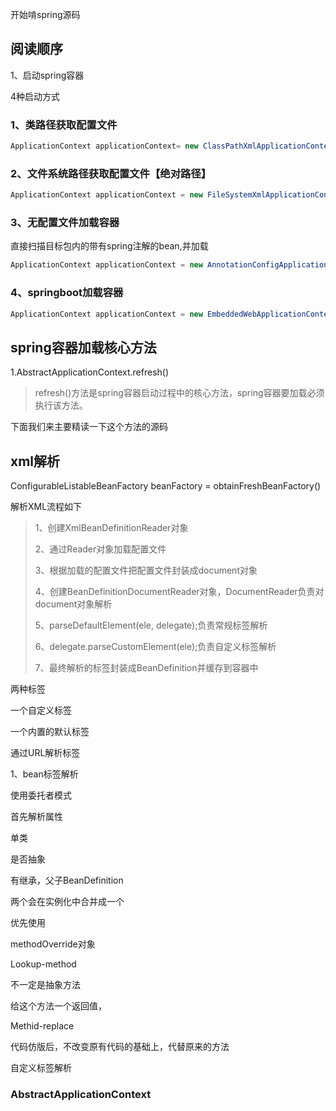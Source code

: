 

开始啃spring源码

## 阅读顺序

1、启动spring容器

4种启动方式

### 1、类路径获取配置文件

```java
ApplicationContext applicationContext= new ClassPathXmlApplicationContext("spring.xml");
```

### 2、文件系统路径获取配置文件【绝对路径】

```java
ApplicationContext applicationContext = new FileSystemXmlApplicationContext("E:\\idea\\public\\springdemo\\src\\main\\resources\\spring.xml");
```

### 3、无配置文件加载容器

直接扫描目标包内的带有spring注解的bean,并加载

```java
ApplicationContext applicationContext = new AnnotationConfigApplicationContext("com.xx.jack");
```

### 4、springboot加载容器

```java
ApplicationContext applicationContext = new EmbeddedWebApplicationContext();
```





## spring容器加载核心方法

1.AbstractApplicationContext.refresh()

>refresh()方法是spring容器启动过程中的核心方法，spring容器要加载必须执行该方法。

下面我们来主要精读一下这个方法的源码



## xml解析

ConfigurableListableBeanFactory beanFactory = obtainFreshBeanFactory()

解析XML流程如下

>1、创建XmlBeanDefinitionReader对象
>
>2、通过Reader对象加载配置文件
>
>3、根据加载的配置文件把配置文件封装成document对象
>
>4、创建BeanDefinitionDocumentReader对象，DocumentReader负责对document对象解析
>
>5、parseDefaultElement(ele, delegate);负责常规标签解析
>
>6、delegate.parseCustomElement(ele);负责自定义标签解析
>
>7、最终解析的标签封装成BeanDefinition并缓存到容器中





两种标签

一个自定义标签

一个内置的默认标签

通过URL解析标签





1、bean标签解析

使用委托者模式

首先解析属性



单类

是否抽象

有继承，父子BeanDefinition

两个会在实例化中合并成一个

优先使用





methodOverride对象

Lookup-method

不一定是抽象方法

给这个方法一个返回值，

Methid-replace

代码仿版后，不改变原有代码的基础上，代替原来的方法





自定义标签解析





### AbstractApplicationContext








